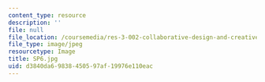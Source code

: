 ```yaml
---
content_type: resource
description: ''
file: null
file_location: /coursemedia/res-3-002-collaborative-design-and-creative-expression-with-arduino-microcontrollers-january-iap-2017/d3840da69838450597af19976e110eac_SP6.jpg
file_type: image/jpeg
resourcetype: Image
title: SP6.jpg
uid: d3840da6-9838-4505-97af-19976e110eac
---
```

